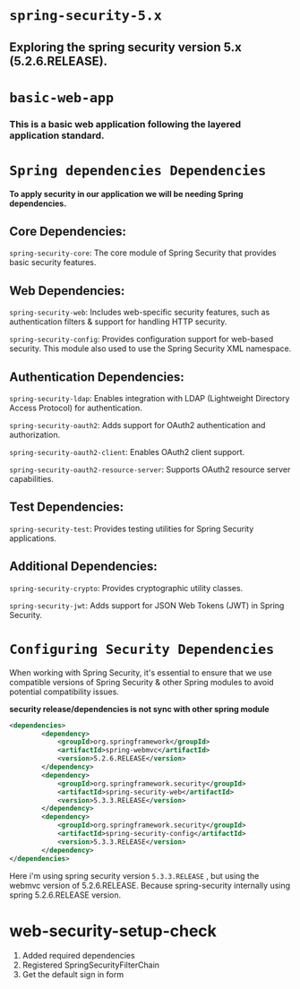 # `spring-security-5.x`

## Exploring the spring security version 5.x (5.2.6.RELEASE).

# `basic-web-app`

### This is a basic web application following the layered application standard.

# `Spring dependencies Dependencies`

**To apply security in our application we will be needing Spring dependencies.**

## Core Dependencies:

`spring-security-core`: The core module of Spring Security that provides basic security features.

## Web Dependencies:

`spring-security-web`: Includes web-specific security features, such as authentication filters & support for handling HTTP security.

`spring-security-config`: Provides configuration support for web-based security. This module also used to use the Spring Security XML namespace.

## Authentication Dependencies:

`spring-security-ldap`: Enables integration with LDAP (Lightweight Directory Access Protocol) for authentication.

`spring-security-oauth2`: Adds support for OAuth2 authentication and authorization.

`spring-security-oauth2-client`: Enables OAuth2 client support.

`spring-security-oauth2-resource-server`: Supports OAuth2 resource server capabilities.

## Test Dependencies:

`spring-security-test`: Provides testing utilities for Spring Security applications.

## Additional Dependencies:

`spring-security-crypto`: Provides cryptographic utility classes.

`spring-security-jwt`: Adds support for JSON Web Tokens (JWT) in Spring Security.

# `Configuring Security Dependencies`

When working with Spring Security, it's essential to ensure that we use compatible versions of Spring Security & other Spring modules to avoid potential compatibility issues.

**security release/dependencies is not sync with other spring module**

```xml
<dependencies>
        <dependency>
            <groupId>org.springframework</groupId>
            <artifactId>spring-webmvc</artifactId>
            <version>5.2.6.RELEASE</version>
        </dependency>
        <dependency>
            <groupId>org.springframework.security</groupId>
            <artifactId>spring-security-web</artifactId>
            <version>5.3.3.RELEASE</version>
        </dependency>
        <dependency>
            <groupId>org.springframework.security</groupId>
            <artifactId>spring-security-config</artifactId>
            <version>5.3.3.RELEASE</version>
        </dependency>
</dependencies>
```

Here i'm using spring security version `5.3.3.RELEASE` , but using the webmvc version of 5.2.6.RELEASE. Because spring-security internally using spring 5.2.6.RELEASE version.

# web-security-setup-check

1. Added required dependencies
2. Registered SpringSecurityFilterChain
3. Get the default sign in form

